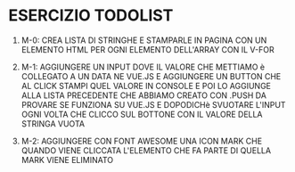 # ESERCIZIO TODOLIST

1) M-0: CREA LISTA DI STRINGHE E STAMPARLE IN PAGINA CON UN ELEMENTO HTML PER OGNI ELEMENTO DELL'ARRAY CON IL V-FOR

2) M-1: AGGIUNGERE UN INPUT DOVE IL VALORE CHE METTIAMO è COLLEGATO A UN DATA NE VUE.JS E AGGIUNGERE UN BUTTON CHE AL CLICK STAMPI QUEL VALORE IN CONSOLE E POI LO AGGIUNGE ALLA LISTA PRECEDENTE CHE ABBIAMO CREATO CON .PUSH DA PROVARE SE FUNZIONA SU VUE.JS E DOPODICHè SVUOTARE L'INPUT OGNI VOLTA CHE CLICCO SUL BOTTONE CON IL VALORE DELLA STRINGA VUOTA

3) M-2: AGGIUNGERE CON FONT AWESOME UNA ICON MARK CHE QUANDO VIENE CLICCATA L'ELEMENTO CHE FA PARTE DI QUELLA MARK VIENE ELIMINATO